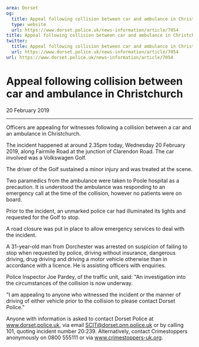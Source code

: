 ```yaml
area: Dorset
og:
  title: Appeal following collision between car and ambulance in Christchurch
  type: website
  url: https://www.dorset.police.uk/news-information/article/7054
title: Appeal following collision between car and ambulance in Christchurch |
twitter:
  title: Appeal following collision between car and ambulance in Christchurch
  url: https://www.dorset.police.uk/news-information/article/7054
url: https://www.dorset.police.uk/news-information/article/7054
```

# Appeal following collision between car and ambulance in Christchurch

20 February 2019

* * *

Officers are appealing for witnesses following a collision between a car and an ambulance in Christchurch.

The incident happened at around 2.35pm today, Wednesday 20 February 2019, along Fairmile Road at the junction of Clarendon Road. The car involved was a Volkswagen Golf.

The driver of the Golf sustained a minor injury and was treated at the scene.

Two paramedics from the ambulance were taken to Poole hospital as a precaution. It is understood the ambulance was responding to an emergency call at the time of the collision, however no patients were on board.

Prior to the incident, an unmarked police car had illuminated its lights and requested for the Golf to stop.

A road closure was put in place to allow emergency services to deal with the incident.

A 31-year-old man from Dorchester was arrested on suspicion of failing to stop when requested by police, driving without insurance, dangerous driving, drug driving and driving a motor vehicle otherwise than in accordance with a licence. He is assisting officers with enquiries.

Police Inspector Joe Pardey, of the traffic unit, said: "An investigation into the circumstances of the collision is now underway.

"I am appealing to anyone who witnessed the incident or the manner of driving of either vehicle prior to the collision to please contact Dorset Police."

Anyone with information is asked to contact Dorset Police at www.dorset.police.uk, via email SCIT@dorset.pnn.police.uk or by calling 101, quoting incident number 20:239. Alternatively, contact Crimestoppers anonymously on 0800 555111 or via www.crimestoppers-uk.org.
